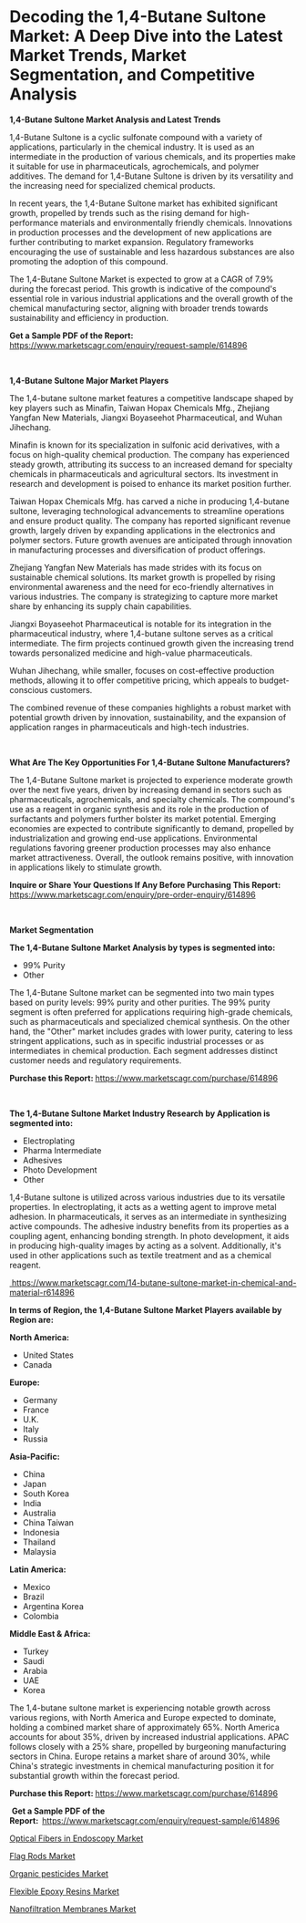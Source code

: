 <p><h1>Decoding the 1,4-Butane Sultone Market: A Deep Dive into the Latest Market Trends, Market Segmentation, and Competitive Analysis</h1></p><p><strong>1,4-Butane Sultone Market Analysis and Latest Trends</strong></p>
<p><p>1,4-Butane Sultone is a cyclic sulfonate compound with a variety of applications, particularly in the chemical industry. It is used as an intermediate in the production of various chemicals, and its properties make it suitable for use in pharmaceuticals, agrochemicals, and polymer additives. The demand for 1,4-Butane Sultone is driven by its versatility and the increasing need for specialized chemical products.</p><p>In recent years, the 1,4-Butane Sultone market has exhibited significant growth, propelled by trends such as the rising demand for high-performance materials and environmentally friendly chemicals. Innovations in production processes and the development of new applications are further contributing to market expansion. Regulatory frameworks encouraging the use of sustainable and less hazardous substances are also promoting the adoption of this compound.</p><p>The 1,4-Butane Sultone Market is expected to grow at a CAGR of 7.9% during the forecast period. This growth is indicative of the compound's essential role in various industrial applications and the overall growth of the chemical manufacturing sector, aligning with broader trends towards sustainability and efficiency in production.</p></p>
<p><strong>Get a Sample PDF of the Report:&nbsp;</strong> <a href="https://www.marketscagr.com/enquiry/request-sample/614896?utm_campaign=1743&utm_medium=2&utm_source=Github&utm_content=ia&utm_term=11122024&utm_id=14-butane-sultone">https://www.marketscagr.com/enquiry/request-sample/614896</a></p>
<p>&nbsp;</p>
<p><strong>1,4-Butane Sultone Major Market Players</strong></p>
<p><p>The 1,4-butane sultone market features a competitive landscape shaped by key players such as Minafin, Taiwan Hopax Chemicals Mfg., Zhejiang Yangfan New Materials, Jiangxi Boyaseehot Pharmaceutical, and Wuhan Jihechang. </p><p>Minafin is known for its specialization in sulfonic acid derivatives, with a focus on high-quality chemical production. The company has experienced steady growth, attributing its success to an increased demand for specialty chemicals in pharmaceuticals and agricultural sectors. Its investment in research and development is poised to enhance its market position further.</p><p>Taiwan Hopax Chemicals Mfg. has carved a niche in producing 1,4-butane sultone, leveraging technological advancements to streamline operations and ensure product quality. The company has reported significant revenue growth, largely driven by expanding applications in the electronics and polymer sectors. Future growth avenues are anticipated through innovation in manufacturing processes and diversification of product offerings.</p><p>Zhejiang Yangfan New Materials has made strides with its focus on sustainable chemical solutions. Its market growth is propelled by rising environmental awareness and the need for eco-friendly alternatives in various industries. The company is strategizing to capture more market share by enhancing its supply chain capabilities.</p><p>Jiangxi Boyaseehot Pharmaceutical is notable for its integration in the pharmaceutical industry, where 1,4-butane sultone serves as a critical intermediate. The firm projects continued growth given the increasing trend towards personalized medicine and high-value pharmaceuticals. </p><p>Wuhan Jihechang, while smaller, focuses on cost-effective production methods, allowing it to offer competitive pricing, which appeals to budget-conscious customers. </p><p>The combined revenue of these companies highlights a robust market with potential growth driven by innovation, sustainability, and the expansion of application ranges in pharmaceuticals and high-tech industries.</p></p>
<p>&nbsp;</p>
<p><strong>What Are The Key Opportunities For 1,4-Butane Sultone Manufacturers?</strong></p>
<p><p>The 1,4-Butane Sultone market is projected to experience moderate growth over the next five years, driven by increasing demand in sectors such as pharmaceuticals, agrochemicals, and specialty chemicals. The compound's use as a reagent in organic synthesis and its role in the production of surfactants and polymers further bolster its market potential. Emerging economies are expected to contribute significantly to demand, propelled by industrialization and growing end-use applications. Environmental regulations favoring greener production processes may also enhance market attractiveness. Overall, the outlook remains positive, with innovation in applications likely to stimulate growth.</p></p>
<p><strong>Inquire or Share Your Questions If Any Before Purchasing This Report:</strong> <a href="https://www.marketscagr.com/enquiry/pre-order-enquiry/614896?utm_campaign=1743&utm_medium=2&utm_source=Github&utm_content=ia&utm_term=11122024&utm_id=14-butane-sultone">https://www.marketscagr.com/enquiry/pre-order-enquiry/614896</a></p>
<p>&nbsp;</p>
<p><strong>Market Segmentation</strong></p>
<p><strong>The 1,4-Butane Sultone Market Analysis by types is segmented into:</strong></p>
<p><ul><li>99% Purity</li><li>Other</li></ul></p>
<p><p>The 1,4-Butane Sultone market can be segmented into two main types based on purity levels: 99% purity and other purities. The 99% purity segment is often preferred for applications requiring high-grade chemicals, such as pharmaceuticals and specialized chemical synthesis. On the other hand, the "Other" market includes grades with lower purity, catering to less stringent applications, such as in specific industrial processes or as intermediates in chemical production. Each segment addresses distinct customer needs and regulatory requirements.</p></p>
<p><strong>Purchase this Report:&nbsp;</strong><a href="https://www.marketscagr.com/purchase/614896?utm_campaign=1743&utm_medium=2&utm_source=Github&utm_content=ia&utm_term=11122024&utm_id=14-butane-sultone">https://www.marketscagr.com/purchase/614896</a></p>
<p>&nbsp;</p>
<p><strong>The 1,4-Butane Sultone Market Industry Research by Application is segmented into:</strong></p>
<p><ul><li>Electroplating</li><li>Pharma Intermediate</li><li>Adhesives</li><li>Photo Development</li><li>Other</li></ul></p>
<p><p>1,4-Butane sultone is utilized across various industries due to its versatile properties. In electroplating, it acts as a wetting agent to improve metal adhesion. In pharmaceuticals, it serves as an intermediate in synthesizing active compounds. The adhesive industry benefits from its properties as a coupling agent, enhancing bonding strength. In photo development, it aids in producing high-quality images by acting as a solvent. Additionally, it's used in other applications such as textile treatment and as a chemical reagent.</p></p>
<p><a href="https://www.marketscagr.com/14-butane-sultone-market-in-chemical-and-material-r614896?utm_campaign=1743&utm_medium=2&utm_source=Github&utm_content=ia&utm_term=11122024&utm_id=14-butane-sultone">&nbsp;https://www.marketscagr.com/14-butane-sultone-market-in-chemical-and-material-r614896</a></p>
<p><strong>In terms of Region, the 1,4-Butane Sultone Market Players available by Region are:</strong></p>
<p>
    <p> <strong> North America: </strong>
        <ul>
            <li>United States</li>
            <li>Canada</li>
        </ul>
        </p> 
    <p> <strong> Europe: </strong>
        <ul>
            <li>Germany</li>
            <li>France</li>
            <li>U.K.</li>
            <li>Italy</li>
            <li>Russia</li>
        </ul>
        </p> 
    <p> <strong> Asia-Pacific: </strong>
        <ul>
            <li>China</li>
            <li>Japan</li>
            <li>South Korea</li>
            <li>India</li>
            <li>Australia</li>
            <li>China Taiwan</li>
            <li>Indonesia</li>
            <li>Thailand</li>
            <li>Malaysia</li>
        </ul>
        </p> 
    <p> <strong> Latin America: </strong>
        <ul>
            <li>Mexico</li>
            <li>Brazil</li>
            <li>Argentina Korea</li>
            <li>Colombia</li>
        </ul>
        </p> 
    <p> <strong> Middle East & Africa: </strong>
        <ul>
            <li>Turkey</li>
            <li>Saudi</li>
            <li>Arabia</li>
            <li>UAE</li>
            <li>Korea</li>
        </ul>
    </p>
    </p>
<p><p>The 1,4-butane sultone market is experiencing notable growth across various regions, with North America and Europe expected to dominate, holding a combined market share of approximately 65%. North America accounts for about 35%, driven by increased industrial applications. APAC follows closely with a 25% share, propelled by burgeoning manufacturing sectors in China. Europe retains a market share of around 30%, while China's strategic investments in chemical manufacturing position it for substantial growth within the forecast period.</p></p>
<p><strong>Purchase this Report: </strong><a href="https://www.marketscagr.com/purchase/614896?utm_campaign=1743&utm_medium=2&utm_source=Github&utm_content=ia&utm_term=11122024&utm_id=14-butane-sultone">https://www.marketscagr.com/purchase/614896</a></p>
<p>&nbsp;<strong>Get a Sample PDF of the Report:&nbsp;&nbsp;</strong><a href="https://www.marketscagr.com/enquiry/request-sample/614896?utm_campaign=1743&utm_medium=2&utm_source=Github&utm_content=ia&utm_term=11122024&utm_id=14-butane-sultone">https://www.marketscagr.com/enquiry/request-sample/614896</a></p>
<p><strong></strong></p>
<p><p><a href="https://www.linkedin.com/pulse/regulatory-insights-optical-fibers-endoscopy-market-2024-2031-s9goc?utm_campaign=1743&utm_medium=2&utm_source=Github&utm_content=ia&utm_term=11122024&utm_id=14-butane-sultone">Optical Fibers in Endoscopy Market</a></p><p><a href="https://www.linkedin.com/pulse/flag-rods-market-revenue-demand-forecast-112-cagr-from-2024-8gfaf?utm_campaign=1743&utm_medium=2&utm_source=Github&utm_content=ia&utm_term=11122024&utm_id=14-butane-sultone">Flag Rods Market</a></p><p><a href="https://www.linkedin.com/pulse/p-factrackr-ho6he?utm_campaign=1743&utm_medium=2&utm_source=Github&utm_content=ia&utm_term=11122024&utm_id=14-butane-sultone">Organic pesticides Market</a></p><p><a href="https://www.linkedin.com/pulse/market-size-growth-flexible-epoxy-resins-markrt-upcoming-years-jzuxc?utm_campaign=1743&utm_medium=2&utm_source=Github&utm_content=ia&utm_term=11122024&utm_id=14-butane-sultone">Flexible Epoxy Resins Market</a></p><p><a href="https://www.linkedin.com/pulse/nanofiltration-membranes-market-research-report-industry-analysis-amcic?utm_campaign=1743&utm_medium=2&utm_source=Github&utm_content=ia&utm_term=11122024&utm_id=14-butane-sultone">Nanofiltration Membranes Market</a></p></p>